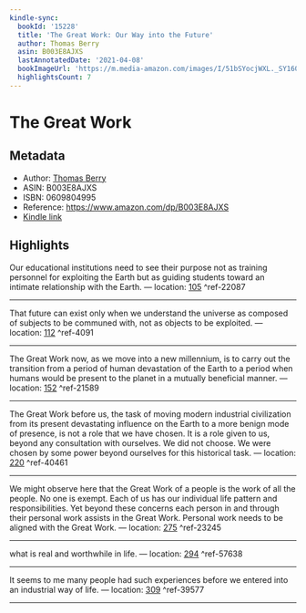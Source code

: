 ```yaml
---
kindle-sync:
  bookId: '15228'
  title: 'The Great Work: Our Way into the Future'
  author: Thomas Berry
  asin: B003E8AJXS
  lastAnnotatedDate: '2021-04-08'
  bookImageUrl: 'https://m.media-amazon.com/images/I/51bSYocjWXL._SY160.jpg'
  highlightsCount: 7
---
```

# The Great Work
## Metadata
* Author: [Thomas Berry](https://www.amazon.com/Thomas-Berry/e/B000APY146/ref=dp_byline_cont_ebooks_1)
* ASIN: B003E8AJXS
* ISBN: 0609804995
* Reference: https://www.amazon.com/dp/B003E8AJXS
* [Kindle link](kindle://book?action=open&asin=B003E8AJXS)

## Highlights
Our educational institutions need to see their purpose not as training personnel for exploiting the Earth but as guiding students toward an intimate relationship with the Earth. — location: [105](kindle://book?action=open&asin=B003E8AJXS&location=105) ^ref-22087

---
That future can exist only when we understand the universe as composed of subjects to be communed with, not as objects to be exploited. — location: [112](kindle://book?action=open&asin=B003E8AJXS&location=112) ^ref-4091

---
The Great Work now, as we move into a new millennium, is to carry out the transition from a period of human devastation of the Earth to a period when humans would be present to the planet in a mutually beneficial manner. — location: [152](kindle://book?action=open&asin=B003E8AJXS&location=152) ^ref-21589

---
The Great Work before us, the task of moving modern industrial civilization from its present devastating influence on the Earth to a more benign mode of presence, is not a role that we have chosen. It is a role given to us, beyond any consultation with ourselves. We did not choose. We were chosen by some power beyond ourselves for this historical task. — location: [220](kindle://book?action=open&asin=B003E8AJXS&location=220) ^ref-40461

---
We might observe here that the Great Work of a people is the work of all the people. No one is exempt. Each of us has our individual life pattern and responsibilities. Yet beyond these concerns each person in and through their personal work assists in the Great Work. Personal work needs to be aligned with the Great Work. — location: [275](kindle://book?action=open&asin=B003E8AJXS&location=275) ^ref-23245

---
what is real and worthwhile in life. — location: [294](kindle://book?action=open&asin=B003E8AJXS&location=294) ^ref-57638

---
It seems to me many people had such experiences before we entered into an industrial way of life. — location: [309](kindle://book?action=open&asin=B003E8AJXS&location=309) ^ref-39577

---
